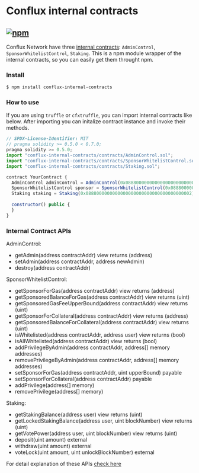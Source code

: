 # Conflux internal contracts

[![npm](https://img.shields.io/npm/v/conflux-internal-contracts.svg)](https://www.npmjs.com/package/conflux-internal-contracts)
-----------------------

Conflux Network have three [internal contracts](https://github.com/Conflux-Chain/conflux-rust/tree/master/internal_contract): `AdminControl`, `SponsorWhitelistControl`, `Staking`. 
This is a npm module wrapper of the internal contracts, so you can easily get them throught npm.


### Install
```sh
$ npm install conflux-internal-contracts
```


### How to use
If you are using `truffle` or `cfxtruffle`, you can import internal contracts like below.
After importing you can initalize contract instance and invoke their methods.

```js
// SPDX-License-Identifier: MIT
// pragma solidity >= 0.5.0 < 0.7.0;
pragma solidity >= 0.5.0;
import "conflux-internal-contracts/contracts/AdminControl.sol";
import "conflux-internal-contracts/contracts/SponsorWhitelistControl.sol";
import "conflux-internal-contracts/contracts/Staking.sol";

contract YourContract {
  AdminControl adminControl = AdminControl(0x0888000000000000000000000000000000000000);
  SponsorWhitelistControl sponsor = SponsorWhitelistControl(0x0888000000000000000000000000000000000001);
  Staking staking = Staking(0x0888000000000000000000000000000000000002);
  
  constructor() public {
  }
}
```

### Internal Contract APIs

AdminControl:
* getAdmin(address contractAddr) view returns (address)
* setAdmin(address contractAddr, address newAdmin)
* destroy(address contractAddr)

SponsorWhitelistControl:
* getSponsorForGas(address contractAddr) view returns (address)
* getSponsoredBalanceForGas(address contractAddr) view returns (uint)
* getSponsoredGasFeeUpperBound(address contractAddr) view returns (uint)
* getSponsorForCollateral(address contractAddr) view returns (address)
* getSponsoredBalanceForCollateral(address contractAddr) view returns (uint)
* isWhitelisted(address contractAddr, address user) view returns (bool)
* isAllWhitelisted(address contractAddr) view returns (bool)
* addPrivilegeByAdmin(address contractAddr, address[] memory addresses)
* removePrivilegeByAdmin(address contractAddr, address[] memory addresses)
* setSponsorForGas(address contractAddr, uint upperBound) payable
* setSponsorForCollateral(address contractAddr) payable
* addPrivilege(address[] memory)
* removePrivilege(address[] memory)

Staking:
* getStakingBalance(address user) view returns (uint)
* getLockedStakingBalance(address user, uint blockNumber) view returns (uint)
* getVotePower(address user, uint blockNumber) view returns (uint)
* deposit(uint amount) external
* withdraw(uint amount) external
* voteLock(uint amount, uint unlockBlockNumber) external

For detail explanation of these APIs [check here](https://github.com/Conflux-Chain/conflux-rust/tree/master/internal_contract)